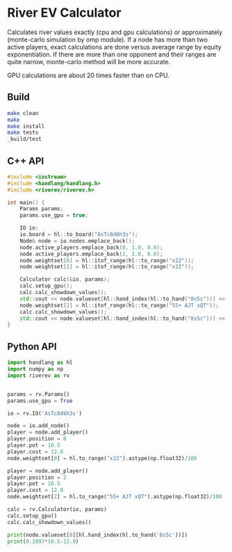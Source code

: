 # River EV Calculator

Calculates river values exactly (cpu and gpu calculations) or approximately (monte-carlo simulation by omp module).
If a node has more than two active players, exact calculations are done versus average range by equity exponentiation.
If there are more than one opponent and their ranges are quite narrow, monte-carlo method will be more accurate.

GPU calculations are about 20 times faster than on CPU.

## Build

```bash
make clean
make
make install
make tests
_build/test
```

## C++ API

```C++
#include <iostream>
#include <handlang/handlang.h>
#include <riverev/riverev.h>

int main() {
    Params params;
    params.use_gpu = true;

    IO io;
    io.board = hl::to_board("AsTc8d6h3s");
    Node& node = io.nodes.emplace_back();
    node.active_players.emplace_back(0, 1.0, 0.0);
    node.active_players.emplace_back(2, 1.0, 0.0);
    node.weightset[0] = hl::itof_range(hl::to_range("x22"));
    node.weightset[2] = hl::itof_range(hl::to_range("x22"));

    Calculator calc(&io, params);
    calc.setup_gpu();
    calc.calc_showdown_values();
    std::cout << node.valueset[hl::hand_index(hl::to_hand("8s5c"))] << std::endl; // 0.6282
    node.weightset[2] = hl::itof_range(hl::to_range("55+ AJT xQT"));
    calc.calc_showdown_values();
    std::cout << node.valueset[hl::hand_index(hl::to_hand("8s5c"))] << std::endl; // 0.2897
}
```

## Python API

```python
import handlang as hl
import numpy as np
import riverev as rv


params = rv.Params()
params.use_gpu = True

io = rv.IO('AsTc8d6h3s')

node = io.add_node()
player = node.add_player()
player.position = 0
player.pot = 10.5
player.cost = 12.0
node.weightset[0] = hl.to_range("x22").astype(np.float32)/100

player = node.add_player()
player.position = 2
player.pot = 10.5
player.cost = 12.0
node.weightset[2] = hl.to_range("55+ AJT xQT").astype(np.float32)/100

calc = rv.Calculator(io, params)
calc.setup_gpu()
calc.calc_showdown_values()

print(node.valueset[0][hl.hand_index(hl.to_hand('8s5c'))])
print(0.2897*10.5-12.0)
```
